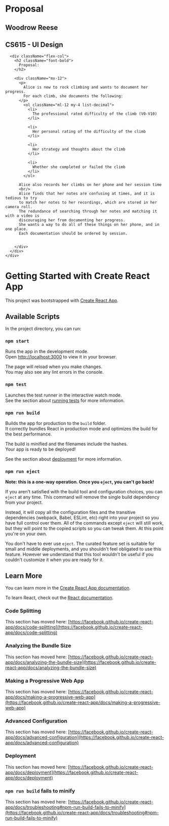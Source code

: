 # Proposal
<div className="flex-col m-12">
      <div className="mb-12 font-semibold">
        <h2>Woodrow Reese</h2>
        <h2>CS615 - UI Design</h2>
      </div>

      <div className="flex-col">
        <h2 className="font-bold">
          Proposal:
        </h2>
        
        <div className="mx-12">
          <p>
            Alice is new to rock climbing and wants to document her progress.
            For each climb, she documents the following:
          </p>
            <ol className="ml-12 my-4 list-decimal">
              <li>
                The professional rated difficulty of the climb (V0-V10)
              </li>
           
              <li>
                Her personal rating of the difficulty of the climb
              </li>
            
              <li>
                Her strategy and thoughts about the climb
              </li>
            
              <li>
                Whether she completed or failed the climb
              </li>
            </ol>
          
          Alice also records her climbs on her phone and her session time
          <br/>
          Alice finds that her notes are confusing at times, and it is tedious to try
          to match her notes to her recordings, which are stored in her camera roll. 
          The redundance of searching through her notes and matching it with a video is
          discouraging her from documenting her progress.
          She wants a way to do all of these things on her phone, and in one place. 
          Each documentation should be ordered by session.

             
        </div>
      </div>
    </div>


# Getting Started with Create React App

This project was bootstrapped with [Create React App](https://github.com/facebook/create-react-app).

## Available Scripts

In the project directory, you can run:

### `npm start`

Runs the app in the development mode.\
Open [http://localhost:3000](http://localhost:3000) to view it in your browser.

The page will reload when you make changes.\
You may also see any lint errors in the console.

### `npm test`

Launches the test runner in the interactive watch mode.\
See the section about [running tests](https://facebook.github.io/create-react-app/docs/running-tests) for more information.

### `npm run build`

Builds the app for production to the `build` folder.\
It correctly bundles React in production mode and optimizes the build for the best performance.

The build is minified and the filenames include the hashes.\
Your app is ready to be deployed!

See the section about [deployment](https://facebook.github.io/create-react-app/docs/deployment) for more information.

### `npm run eject`

**Note: this is a one-way operation. Once you `eject`, you can't go back!**

If you aren't satisfied with the build tool and configuration choices, you can `eject` at any time. This command will remove the single build dependency from your project.

Instead, it will copy all the configuration files and the transitive dependencies (webpack, Babel, ESLint, etc) right into your project so you have full control over them. All of the commands except `eject` will still work, but they will point to the copied scripts so you can tweak them. At this point you're on your own.

You don't have to ever use `eject`. The curated feature set is suitable for small and middle deployments, and you shouldn't feel obligated to use this feature. However we understand that this tool wouldn't be useful if you couldn't customize it when you are ready for it.

## Learn More

You can learn more in the [Create React App documentation](https://facebook.github.io/create-react-app/docs/getting-started).

To learn React, check out the [React documentation](https://reactjs.org/).

### Code Splitting

This section has moved here: [https://facebook.github.io/create-react-app/docs/code-splitting](https://facebook.github.io/create-react-app/docs/code-splitting)

### Analyzing the Bundle Size

This section has moved here: [https://facebook.github.io/create-react-app/docs/analyzing-the-bundle-size](https://facebook.github.io/create-react-app/docs/analyzing-the-bundle-size)

### Making a Progressive Web App

This section has moved here: [https://facebook.github.io/create-react-app/docs/making-a-progressive-web-app](https://facebook.github.io/create-react-app/docs/making-a-progressive-web-app)

### Advanced Configuration

This section has moved here: [https://facebook.github.io/create-react-app/docs/advanced-configuration](https://facebook.github.io/create-react-app/docs/advanced-configuration)

### Deployment

This section has moved here: [https://facebook.github.io/create-react-app/docs/deployment](https://facebook.github.io/create-react-app/docs/deployment)

### `npm run build` fails to minify

This section has moved here: [https://facebook.github.io/create-react-app/docs/troubleshooting#npm-run-build-fails-to-minify](https://facebook.github.io/create-react-app/docs/troubleshooting#npm-run-build-fails-to-minify)
